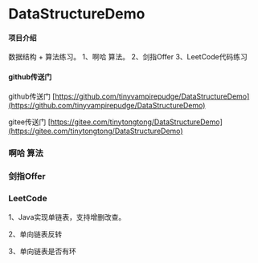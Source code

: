 # DataStructureDemo

#### 项目介绍
数据结构 + 算法练习。
1、啊哈 算法。
2、剑指Offer
3、LeetCode代码练习

#### github传送门
github传送门 [https://github.com/tinyvampirepudge/DataStructureDemo](https://github.com/tinyvampirepudge/DataStructureDemo)

gitee传送门 [https://gitee.com/tinytongtong/DataStructureDemo](https://gitee.com/tinytongtong/DataStructureDemo)

### 啊哈 算法

### 剑指Offer

### LeetCode
1、Java实现单链表，支持增删改查。

2、单向链表反转

3、单向链表是否有环